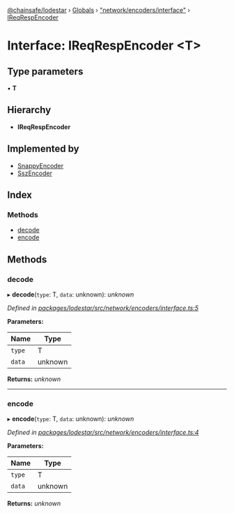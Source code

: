 [@chainsafe/lodestar](../README.md) › [Globals](../globals.md) › ["network/encoders/interface"](../modules/_network_encoders_interface_.md) › [IReqRespEncoder](_network_encoders_interface_.ireqrespencoder.md)

# Interface: IReqRespEncoder <**T**>

## Type parameters

▪ **T**

## Hierarchy

* **IReqRespEncoder**

## Implemented by

* [SnappyEncoder](../classes/_network_encoders_snappy_.snappyencoder.md)
* [SszEncoder](../classes/_network_encoders_ssz_.sszencoder.md)

## Index

### Methods

* [decode](_network_encoders_interface_.ireqrespencoder.md#decode)
* [encode](_network_encoders_interface_.ireqrespencoder.md#encode)

## Methods

###  decode

▸ **decode**(`type`: T, `data`: unknown): *unknown*

*Defined in [packages/lodestar/src/network/encoders/interface.ts:5](https://github.com/ChainSafe/lodestar/blob/f536e8f/packages/lodestar/src/network/encoders/interface.ts#L5)*

**Parameters:**

Name | Type |
------ | ------ |
`type` | T |
`data` | unknown |

**Returns:** *unknown*

___

###  encode

▸ **encode**(`type`: T, `data`: unknown): *unknown*

*Defined in [packages/lodestar/src/network/encoders/interface.ts:4](https://github.com/ChainSafe/lodestar/blob/f536e8f/packages/lodestar/src/network/encoders/interface.ts#L4)*

**Parameters:**

Name | Type |
------ | ------ |
`type` | T |
`data` | unknown |

**Returns:** *unknown*
